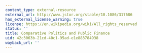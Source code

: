 ```yaml
---
content_type: external-resource
external_url: http://www.jstor.org/stable/10.1086/317686
has_external_license_warning: true
license: https://en.wikipedia.org/wiki/All_rights_reserved
status: ''
title: Comparative Politics and Public Finance
uid: 42c3063b-21cd-40c1-95ad-e1e883784938
wayback_url: ''
---
```

